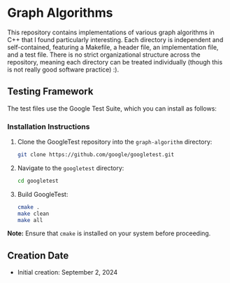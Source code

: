 # Graph Algorithms

This repository contains implementations of various graph algorithms in C++ that I found particularly interesting. Each directory is independent and self-contained, featuring a Makefile, a header file, an implementation file, and a test file. There is no strict organizational structure across the repository, meaning each directory can be treated individually (though this is not really good software practice) :).

## Testing Framework

The test files use the Google Test Suite, which you can install as follows:

### Installation Instructions

1. Clone the GoogleTest repository into the `graph-algorithm` directory:

    ```bash
    git clone https://github.com/google/googletest.git
    ```

2. Navigate to the `googletest` directory:

    ```bash
    cd googletest
    ```

3. Build GoogleTest:

    ```bash
    cmake .
    make clean
    make all
    ```

**Note:** Ensure that `cmake` is installed on your system before proceeding.

## Creation Date

- Initial creation: September 2, 2024